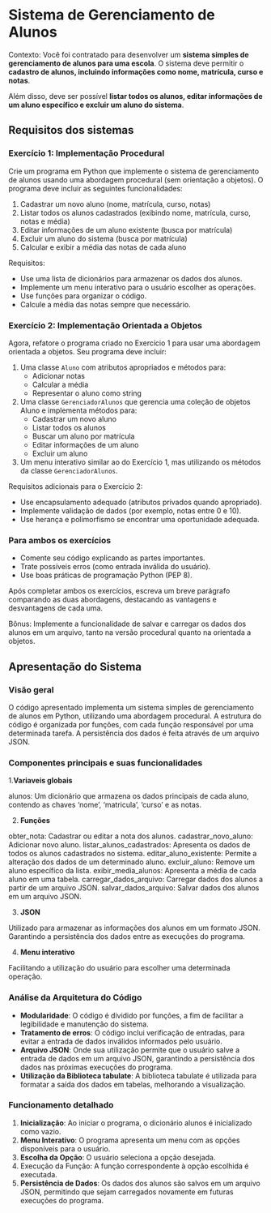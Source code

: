 # Sistema de Gerenciamento de Alunos

Contexto: Você foi contratado para desenvolver um **sistema simples de gerenciamento de alunos para uma escola**. O sistema deve permitir o **cadastro de alunos, incluindo informações como nome, matrícula, curso e notas**.

Além disso, deve ser possível **listar todos os alunos, editar informações de um aluno específico e excluir um aluno do sistema**.

## Requisitos dos sistemas

### Exercício 1: Implementação Procedural

Crie um programa em Python que implemente o sistema de gerenciamento de alunos usando uma abordagem procedural (sem orientação a objetos). O programa deve incluir as seguintes funcionalidades:

1. Cadastrar um novo aluno (nome, matrícula, curso, notas)
2. Listar todos os alunos cadastrados (exibindo nome, matrícula, curso, notas e média)
3. Editar informações de um aluno existente (busca por matrícula)
4. Excluir um aluno do sistema (busca por matrícula)
5. Calcular e exibir a média das notas de cada aluno

Requisitos:

- Use uma lista de dicionários para armazenar os dados dos alunos.
- Implemente um menu interativo para o usuário escolher as operações.
- Use funções para organizar o código.
- Calcule a média das notas sempre que necessário.

### Exercício 2: Implementação Orientada a Objetos

Agora, refatore o programa criado no Exercício 1 para usar uma abordagem orientada a objetos. Seu programa deve incluir:

1. Uma classe ``Aluno`` com atributos apropriados e métodos para:
    - Adicionar notas
    - Calcular a média
    - Representar o aluno como string
2. Uma classe ``GerenciadorAlunos`` que gerencia uma coleção de objetos Aluno e implementa métodos para:
    - Cadastrar um novo aluno
    - Listar todos os alunos
    - Buscar um aluno por matrícula
    - Editar informações de um aluno
    - Excluir um aluno
3. Um menu interativo similar ao do Exercício 1, mas utilizando os métodos da classe ``GerenciadorAlunos``.

Requisitos adicionais para o Exercício 2:

- Use encapsulamento adequado (atributos privados quando apropriado).
- Implemente validação de dados (por exemplo, notas entre 0 e 10).
- Use herança e polimorfismo se encontrar uma oportunidade adequada.

### Para ambos os exercícios

- Comente seu código explicando as partes importantes.
- Trate possíveis erros (como entrada inválida do usuário).
- Use boas práticas de programação Python (PEP 8).

Após completar ambos os exercícios, escreva um breve parágrafo comparando as duas abordagens, destacando as vantagens e desvantagens de cada uma.

Bônus: Implemente a funcionalidade de salvar e carregar os dados dos alunos em um arquivo, tanto na versão procedural quanto na orientada a objetos.

## Apresentação do Sistema

### Visão geral

O código apresentado implementa um sistema simples de gerenciamento de alunos em Python, utilizando uma abordagem procedural. A estrutura do código é organizada por funções, com cada função responsável por uma determinada tarefa. A persistência dos dados é feita através de um arquivo JSON.

### Componentes principais e suas funcionalidades

1.**Variaveis globais**

alunos: Um dicionário que armazena os dados principais de cada aluno,
contendo as chaves ‘nome’, ‘matricula’, ‘curso’ e as notas.

2. **Funções**

obter_nota: Cadastrar ou editar a nota dos alunos.
cadastrar_novo_aluno: Adicionar novo aluno.
listar_alunos_cadastrados: Apresenta os dados de todos os alunos
cadastrados no sistema.
editar_aluno_existente: Permite a alteração dos dados de um
determinado aluno.
excluir_aluno: Remove um aluno específico da lista.
exibir_media_alunos: Apresenta a média de cada aluno em uma tabela.
carregar_dados_arquivo: Carregar dados dos alunos a partir de um
arquivo JSON.
salvar_dados_arquivo: Salvar dados dos alunos em um arquivo JSON.

3. **JSON**

Utilizado para armazenar as informações dos alunos em um formato
JSON. Garantindo a persistência dos dados entre as execuções do
programa.

4. **Menu interativo**

Facilitando a utilização do usuário para escolher uma determinada
operação.

### Análise da Arquitetura do Código

- **Modularidade**: O código é dividido por funções, a fim de facilitar a legibilidade e manutenção do sistema.
- **Tratamento de erros**: O código inclui verificação de entradas, para evitar a entrada de dados inválidos informados pelo usuário.
- **Arquivo JSON**: Onde sua utilização permite que o usuário salve a entrada de dados em um arquivo JSON, garantindo a persistência dos dados nas próximas execuções do programa.
- **Utilização da Biblioteca tabulate**: A biblioteca tabulate é utilizada para formatar a saída dos dados em tabelas, melhorando a visualização.

### Funcionamento detalhado

1. **Inicialização**: Ao iniciar o programa, o dicionário alunos é inicializado como vazio.
2. **Menu Interativo**: O programa apresenta um menu com as opções disponíveis para o usuário.
3. **Escolha da Opção**: O usuário seleciona a opção desejada.
4. Execução da Função: A função correspondente à opção escolhida é
executada.
5. **Persistência de Dados**: Os dados dos alunos são salvos em um arquivo JSON, permitindo que sejam carregados novamente em futuras execuções do programa.
